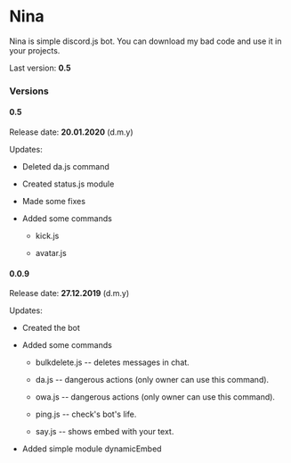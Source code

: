 # Nina

Nina is simple discord.js bot. You can download my bad code and use it in your projects.

Last version: **0.5**

### Versions

#### **0.5**

Release date: **20.01.2020** (d.m.y)

Updates:

* Deleted da.js command

* Created status.js module

* Made some fixes

* Added some commands

  * kick.js
  
  * avatar.js

#### **0.0.9**

Release date: **27.12.2019** (d.m.y)

Updates:

* Created the bot

* Added some commands

  * bulkdelete.js  -- deletes messages in chat.

  * da.js -- dangerous actions (only owner can use this command).

  * owa.js -- dangerous actions (only owner can use this command).

  * ping.js -- check's bot's life.

  * say.js -- shows embed with your text.

* Added simple module dynamicEmbed
